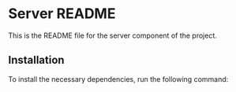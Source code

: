 # Server README

This is the README file for the server component of the project.

## Installation

To install the necessary dependencies, run the following command:
